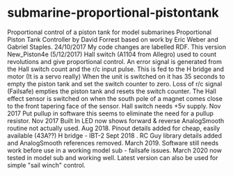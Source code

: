 # submarine-proportional-pistontank
Proportional control of a piston tank for model submarines 
Proportional Piston Tank Controller by David Forrest based on work by Eric Weber and Gabriel Staples. 24/10/2017
  My code changes are labelled RDF. This version New_Piston4e (5/12/2017)
  Hall switch (A1104 from Allegro) used to count revolutions and give proportional control.
  An error signal is generated from the Hall switch count and the r/c input pulse.
  This is fed to the H bridge and motor (It is a servo really)
  When the unit is switched on it has 35 seconds to empty the piston tank and set the switch counter to zero.
  Loss of r/c signal (Failsafe) empties the piston tank and resets the switch counter.
  The Hall effect sensor is switched on when the south pole of a magnet comes close to the front tapering face of the sensor.
  Hall switch needs +5v supply.
  Nov 2017 Put pullup in software this seems to eliminate the need for a pullup resistor.
  Nov 2017 Built In LED now shows forward & reverse
  AnalogSmooth routine not actually used.
  Aug 2018. Pinout details added for cheap, easily available (43A??) H bridge - IBT-2
  Sept 2018 . RC Guy library details added and AnalogSmooth references removed.
  March 2019. Software still needs work before use in a working model sub - failsafe issues.
  March 2020 now tested in model sub and working well.
  Latest version can also be used for simple "sail winch" control.
  
